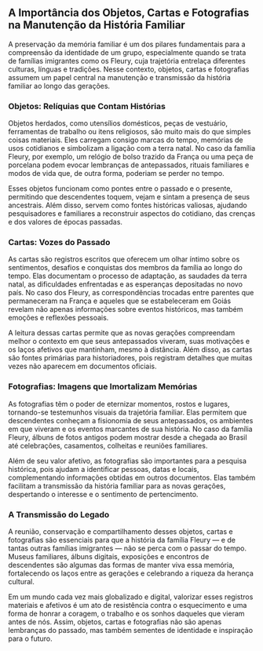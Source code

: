 ## A Importância dos Objetos, Cartas e Fotografias na Manutenção da História Familiar

A preservação da memória familiar é um dos pilares fundamentais para a compreensão da identidade de um grupo, especialmente quando se trata de famílias imigrantes como os Fleury, cuja trajetória entrelaça diferentes culturas, línguas e tradições. Nesse contexto, objetos, cartas e fotografias assumem um papel central na manutenção e transmissão da história familiar ao longo das gerações.

### Objetos: Relíquias que Contam Histórias

Objetos herdados, como utensílios domésticos, peças de vestuário, ferramentas de trabalho ou itens religiosos, são muito mais do que simples coisas materiais. Eles carregam consigo marcas do tempo, memórias de usos cotidianos e simbolizam a ligação com a terra natal. No caso da família Fleury, por exemplo, um relógio de bolso trazido da França ou uma peça de porcelana podem evocar lembranças de antepassados, rituais familiares e modos de vida que, de outra forma, poderiam se perder no tempo.

Esses objetos funcionam como pontes entre o passado e o presente, permitindo que descendentes toquem, vejam e sintam a presença de seus ancestrais. Além disso, servem como fontes históricas valiosas, ajudando pesquisadores e familiares a reconstruir aspectos do cotidiano, das crenças e dos valores de épocas passadas.

### Cartas: Vozes do Passado

As cartas são registros escritos que oferecem um olhar íntimo sobre os sentimentos, desafios e conquistas dos membros da família ao longo do tempo. Elas documentam o processo de adaptação, as saudades da terra natal, as dificuldades enfrentadas e as esperanças depositadas no novo país. No caso dos Fleury, as correspondências trocadas entre parentes que permaneceram na França e aqueles que se estabeleceram em Goiás revelam não apenas informações sobre eventos históricos, mas também emoções e reflexões pessoais.

A leitura dessas cartas permite que as novas gerações compreendam melhor o contexto em que seus antepassados viveram, suas motivações e os laços afetivos que mantinham, mesmo à distância. Além disso, as cartas são fontes primárias para historiadores, pois registram detalhes que muitas vezes não aparecem em documentos oficiais.

### Fotografias: Imagens que Imortalizam Memórias

As fotografias têm o poder de eternizar momentos, rostos e lugares, tornando-se testemunhos visuais da trajetória familiar. Elas permitem que descendentes conheçam a fisionomia de seus antepassados, os ambientes em que viveram e os eventos marcantes de sua história. No caso da família Fleury, álbuns de fotos antigos podem mostrar desde a chegada ao Brasil até celebrações, casamentos, colheitas e reuniões familiares.

Além de seu valor afetivo, as fotografias são importantes para a pesquisa histórica, pois ajudam a identificar pessoas, datas e locais, complementando informações obtidas em outros documentos. Elas também facilitam a transmissão da história familiar para as novas gerações, despertando o interesse e o sentimento de pertencimento.

### A Transmissão do Legado

A reunião, conservação e compartilhamento desses objetos, cartas e fotografias são essenciais para que a história da família Fleury — e de tantas outras famílias imigrantes — não se perca com o passar do tempo. Museus familiares, álbuns digitais, exposições e encontros de descendentes são algumas das formas de manter viva essa memória, fortalecendo os laços entre as gerações e celebrando a riqueza da herança cultural.

Em um mundo cada vez mais globalizado e digital, valorizar esses registros materiais e afetivos é um ato de resistência contra o esquecimento e uma forma de honrar a coragem, o trabalho e os sonhos daqueles que vieram antes de nós. Assim, objetos, cartas e fotografias não são apenas lembranças do passado, mas também sementes de identidade e inspiração para o futuro.